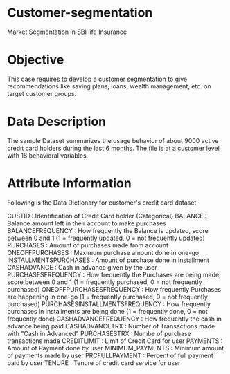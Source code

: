 # Customer-segmentation
Market Segmentation in SBI life Insurance
# Objective 
This case requires to develop a customer segmentation to give recommendations like saving plans, loans, wealth management, etc. on target customer groups.

# Data Description 
The sample Dataset summarizes the usage behavior of about 9000 active credit card holders during the last 6 months. The file is at a customer level with 18 behavioral variables.
# Attribute Information 
Following is the Data Dictionary for customer's credit card dataset 

CUSTID : Identification of Credit Card holder (Categorical)
BALANCE : Balance amount left in their account to make purchases
BALANCEFREQUENCY : How frequently the Balance is updated, score between 0 and 1 (1 = frequently updated, 0 = not frequently updated)
PURCHASES : Amount of purchases made from account
ONEOFFPURCHASES : Maximum purchase amount done in one-go
INSTALLMENTSPURCHASES : Amount of purchase done in installment
CASHADVANCE : Cash in advance given by the user
PURCHASESFREQUENCY : How frequently the Purchases are being made, score between 0 and 1 (1 = frequently purchased, 0 = not frequently purchased)
ONEOFFPURCHASESFREQUENCY : How frequently Purchases are happening in one-go (1 = frequently purchased, 0 = not frequently purchased)
PURCHASESINSTALLMENTSFREQUENCY : How frequently purchases in installments are being done (1 = frequently done, 0 = not frequently done)
CASHADVANCEFREQUENCY : How frequently the cash in advance being paid
CASHADVANCETRX : Number of Transactions made with "Cash in Advanced"
PURCHASESTRX : Numbe of purchase transactions made
CREDITLIMIT : Limit of Credit Card for user
PAYMENTS : Amount of Payment done by user
MINIMUM_PAYMENTS : Minimum amount of payments made by user
PRCFULLPAYMENT : Percent of full payment paid by user
TENURE : Tenure of credit card service for user

